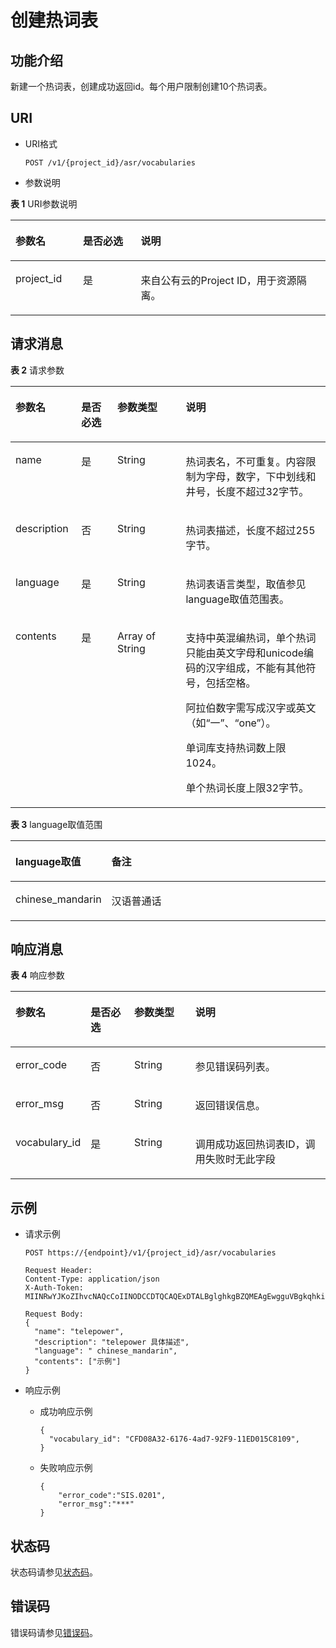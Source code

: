 # 创建热词表<a name="sis_03_0071"></a>

## 功能介绍<a name="zh-cn_topic_0145253487_section39529998"></a>

新建一个热词表，创建成功返回id。每个用户限制创建10个热词表。

## URI<a name="zh-cn_topic_0145253487_section20225667"></a>

-   URI格式

    ```
    POST /v1/{project_id}/asr/vocabularies
    ```

-   参数说明

**表 1**  URI参数说明

<a name="zh-cn_topic_0145253487_table29837517"></a>
<table><thead align="left"><tr id="zh-cn_topic_0145253487_row25322477"><th class="cellrowborder" valign="top" width="21.43%" id="mcps1.2.4.1.1"><p id="zh-cn_topic_0145253487_p37854785"><a name="zh-cn_topic_0145253487_p37854785"></a><a name="zh-cn_topic_0145253487_p37854785"></a>参数名</p>
</th>
<th class="cellrowborder" valign="top" width="18.37%" id="mcps1.2.4.1.2"><p id="zh-cn_topic_0145253487_p46338745"><a name="zh-cn_topic_0145253487_p46338745"></a><a name="zh-cn_topic_0145253487_p46338745"></a>是否必选</p>
</th>
<th class="cellrowborder" valign="top" width="60.199999999999996%" id="mcps1.2.4.1.3"><p id="zh-cn_topic_0145253487_p62450878"><a name="zh-cn_topic_0145253487_p62450878"></a><a name="zh-cn_topic_0145253487_p62450878"></a>说明</p>
</th>
</tr>
</thead>
<tbody><tr id="zh-cn_topic_0145253487_row25356343"><td class="cellrowborder" valign="top" width="21.43%" headers="mcps1.2.4.1.1 "><p id="zh-cn_topic_0145253487_p40597901"><a name="zh-cn_topic_0145253487_p40597901"></a><a name="zh-cn_topic_0145253487_p40597901"></a>project_id</p>
</td>
<td class="cellrowborder" valign="top" width="18.37%" headers="mcps1.2.4.1.2 "><p id="zh-cn_topic_0145253487_p95655"><a name="zh-cn_topic_0145253487_p95655"></a><a name="zh-cn_topic_0145253487_p95655"></a>是</p>
</td>
<td class="cellrowborder" valign="top" width="60.199999999999996%" headers="mcps1.2.4.1.3 "><p id="zh-cn_topic_0145253487_p7748077"><a name="zh-cn_topic_0145253487_p7748077"></a><a name="zh-cn_topic_0145253487_p7748077"></a>来自公有云的Project ID，用于资源隔离。</p>
</td>
</tr>
</tbody>
</table>

## 请求消息<a name="section16588182815194"></a>

**表 2**  请求参数

<a name="zh-cn_topic_0145253487_table23614537"></a>
<table><thead align="left"><tr id="zh-cn_topic_0145253487_row37888824"><th class="cellrowborder" valign="top" width="20.89208920892089%" id="mcps1.2.5.1.1"><p id="zh-cn_topic_0145253487_p49095903"><a name="zh-cn_topic_0145253487_p49095903"></a><a name="zh-cn_topic_0145253487_p49095903"></a>参数名</p>
</th>
<th class="cellrowborder" valign="top" width="11.461146114611461%" id="mcps1.2.5.1.2"><p id="zh-cn_topic_0145253487_p62783822"><a name="zh-cn_topic_0145253487_p62783822"></a><a name="zh-cn_topic_0145253487_p62783822"></a>是否必选</p>
</th>
<th class="cellrowborder" valign="top" width="21.702170217021703%" id="mcps1.2.5.1.3"><p id="zh-cn_topic_0145253487_p52324839"><a name="zh-cn_topic_0145253487_p52324839"></a><a name="zh-cn_topic_0145253487_p52324839"></a>参数类型</p>
</th>
<th class="cellrowborder" valign="top" width="45.944594459445945%" id="mcps1.2.5.1.4"><p id="zh-cn_topic_0145253487_p10453536"><a name="zh-cn_topic_0145253487_p10453536"></a><a name="zh-cn_topic_0145253487_p10453536"></a>说明</p>
</th>
</tr>
</thead>
<tbody><tr id="zh-cn_topic_0145253487_row41430049"><td class="cellrowborder" valign="top" width="20.89208920892089%" headers="mcps1.2.5.1.1 "><p id="p17547114141917"><a name="p17547114141917"></a><a name="p17547114141917"></a>name</p>
</td>
<td class="cellrowborder" valign="top" width="11.461146114611461%" headers="mcps1.2.5.1.2 "><p id="zh-cn_topic_0145253487_p13923816"><a name="zh-cn_topic_0145253487_p13923816"></a><a name="zh-cn_topic_0145253487_p13923816"></a>是</p>
</td>
<td class="cellrowborder" valign="top" width="21.702170217021703%" headers="mcps1.2.5.1.3 "><p id="zh-cn_topic_0145253487_p54087324"><a name="zh-cn_topic_0145253487_p54087324"></a><a name="zh-cn_topic_0145253487_p54087324"></a>String</p>
</td>
<td class="cellrowborder" valign="top" width="45.944594459445945%" headers="mcps1.2.5.1.4 "><p id="zh-cn_topic_0145253487_p18997087"><a name="zh-cn_topic_0145253487_p18997087"></a><a name="zh-cn_topic_0145253487_p18997087"></a>热词表名，不可重复。内容限制为字母，数字，下中划线和井号，长度不超过32字节。</p>
</td>
</tr>
<tr id="zh-cn_topic_0145253487_row36756063"><td class="cellrowborder" valign="top" width="20.89208920892089%" headers="mcps1.2.5.1.1 "><p id="p16465119112017"><a name="p16465119112017"></a><a name="p16465119112017"></a>description</p>
</td>
<td class="cellrowborder" valign="top" width="11.461146114611461%" headers="mcps1.2.5.1.2 "><p id="zh-cn_topic_0145253487_p33713428"><a name="zh-cn_topic_0145253487_p33713428"></a><a name="zh-cn_topic_0145253487_p33713428"></a>否</p>
</td>
<td class="cellrowborder" valign="top" width="21.702170217021703%" headers="mcps1.2.5.1.3 "><p id="zh-cn_topic_0145253487_p46433113"><a name="zh-cn_topic_0145253487_p46433113"></a><a name="zh-cn_topic_0145253487_p46433113"></a>String</p>
</td>
<td class="cellrowborder" valign="top" width="45.944594459445945%" headers="mcps1.2.5.1.4 "><p id="zh-cn_topic_0145253487_p2985786"><a name="zh-cn_topic_0145253487_p2985786"></a><a name="zh-cn_topic_0145253487_p2985786"></a>热词表描述，长度不超过255字节。</p>
</td>
</tr>
<tr id="zh-cn_topic_0145253487_row26872081"><td class="cellrowborder" valign="top" width="20.89208920892089%" headers="mcps1.2.5.1.1 "><p id="zh-cn_topic_0145253487_p29154985"><a name="zh-cn_topic_0145253487_p29154985"></a><a name="zh-cn_topic_0145253487_p29154985"></a>language</p>
</td>
<td class="cellrowborder" valign="top" width="11.461146114611461%" headers="mcps1.2.5.1.2 "><p id="zh-cn_topic_0145253487_p25596145"><a name="zh-cn_topic_0145253487_p25596145"></a><a name="zh-cn_topic_0145253487_p25596145"></a>是</p>
</td>
<td class="cellrowborder" valign="top" width="21.702170217021703%" headers="mcps1.2.5.1.3 "><p id="zh-cn_topic_0145253487_p60021874"><a name="zh-cn_topic_0145253487_p60021874"></a><a name="zh-cn_topic_0145253487_p60021874"></a>String</p>
</td>
<td class="cellrowborder" valign="top" width="45.944594459445945%" headers="mcps1.2.5.1.4 "><p id="zh-cn_topic_0145253487_p0618165031312"><a name="zh-cn_topic_0145253487_p0618165031312"></a><a name="zh-cn_topic_0145253487_p0618165031312"></a>热词表语言类型，取值参见language取值范围表。</p>
</td>
</tr>
<tr id="zh-cn_topic_0145253487_row967195"><td class="cellrowborder" valign="top" width="20.89208920892089%" headers="mcps1.2.5.1.1 "><p id="zh-cn_topic_0145253487_p11233956"><a name="zh-cn_topic_0145253487_p11233956"></a><a name="zh-cn_topic_0145253487_p11233956"></a>contents</p>
</td>
<td class="cellrowborder" valign="top" width="11.461146114611461%" headers="mcps1.2.5.1.2 "><p id="zh-cn_topic_0145253487_p20455732"><a name="zh-cn_topic_0145253487_p20455732"></a><a name="zh-cn_topic_0145253487_p20455732"></a>是</p>
</td>
<td class="cellrowborder" valign="top" width="21.702170217021703%" headers="mcps1.2.5.1.3 "><p id="zh-cn_topic_0145253487_p46301578"><a name="zh-cn_topic_0145253487_p46301578"></a><a name="zh-cn_topic_0145253487_p46301578"></a>Array of String</p>
</td>
<td class="cellrowborder" valign="top" width="45.944594459445945%" headers="mcps1.2.5.1.4 "><p id="p20389192518258"><a name="p20389192518258"></a><a name="p20389192518258"></a>支持中英混编热词，单个热词只能由英文字母和unicode编码的汉字组成，不能有其他符号，包括空格。</p>
<p id="p11389925182517"><a name="p11389925182517"></a><a name="p11389925182517"></a>阿拉伯数字需写成汉字或英文（如“一”、“one”）。</p>
<p id="p11389122511254"><a name="p11389122511254"></a><a name="p11389122511254"></a>单词库支持热词数上限1024。</p>
<p id="p238911259259"><a name="p238911259259"></a><a name="p238911259259"></a>单个热词长度上限32字节。</p>
</td>
</tr>
</tbody>
</table>

**表 3**  language取值范围

<a name="zh-cn_topic_0145253487_table10224419"></a>
<table><thead align="left"><tr id="zh-cn_topic_0145253487_row5381957"><th class="cellrowborder" valign="top" width="30.3%" id="mcps1.2.3.1.1"><p id="zh-cn_topic_0145253487_p33285334"><a name="zh-cn_topic_0145253487_p33285334"></a><a name="zh-cn_topic_0145253487_p33285334"></a>language取值</p>
</th>
<th class="cellrowborder" valign="top" width="69.69999999999999%" id="mcps1.2.3.1.2"><p id="zh-cn_topic_0145253487_p12835698"><a name="zh-cn_topic_0145253487_p12835698"></a><a name="zh-cn_topic_0145253487_p12835698"></a>备注</p>
</th>
</tr>
</thead>
<tbody><tr id="zh-cn_topic_0145253487_row33058637"><td class="cellrowborder" valign="top" width="30.3%" headers="mcps1.2.3.1.1 "><p id="zh-cn_topic_0145253487_p60503953"><a name="zh-cn_topic_0145253487_p60503953"></a><a name="zh-cn_topic_0145253487_p60503953"></a>chinese_mandarin</p>
</td>
<td class="cellrowborder" valign="top" width="69.69999999999999%" headers="mcps1.2.3.1.2 "><p id="zh-cn_topic_0145253487_p1873124"><a name="zh-cn_topic_0145253487_p1873124"></a><a name="zh-cn_topic_0145253487_p1873124"></a>汉语普通话</p>
</td>
</tr>
</tbody>
</table>

## 响应消息<a name="zh-cn_topic_0145253487_section27666343"></a>

**表 4**  响应参数

<a name="zh-cn_topic_0145253487_d0e3729"></a>
<table><thead align="left"><tr id="zh-cn_topic_0145253487_row60901406"><th class="cellrowborder" valign="top" width="20.34796520347965%" id="mcps1.2.5.1.1"><p id="zh-cn_topic_0145253487_p34066842"><a name="zh-cn_topic_0145253487_p34066842"></a><a name="zh-cn_topic_0145253487_p34066842"></a>参数名</p>
</th>
<th class="cellrowborder" valign="top" width="14.418558144185582%" id="mcps1.2.5.1.2"><p id="zh-cn_topic_0145253487_p40033254"><a name="zh-cn_topic_0145253487_p40033254"></a><a name="zh-cn_topic_0145253487_p40033254"></a>是否必选</p>
</th>
<th class="cellrowborder" valign="top" width="19.88801119888011%" id="mcps1.2.5.1.3"><p id="zh-cn_topic_0145253487_p21468167"><a name="zh-cn_topic_0145253487_p21468167"></a><a name="zh-cn_topic_0145253487_p21468167"></a>参数类型</p>
</th>
<th class="cellrowborder" valign="top" width="45.34546545345466%" id="mcps1.2.5.1.4"><p id="zh-cn_topic_0145253487_p61200005"><a name="zh-cn_topic_0145253487_p61200005"></a><a name="zh-cn_topic_0145253487_p61200005"></a>说明</p>
</th>
</tr>
</thead>
<tbody><tr id="zh-cn_topic_0145253487_row58253383"><td class="cellrowborder" valign="top" width="20.34796520347965%" headers="mcps1.2.5.1.1 "><p id="zh-cn_topic_0145253487_p20903606"><a name="zh-cn_topic_0145253487_p20903606"></a><a name="zh-cn_topic_0145253487_p20903606"></a>error_code</p>
</td>
<td class="cellrowborder" valign="top" width="14.418558144185582%" headers="mcps1.2.5.1.2 "><p id="zh-cn_topic_0145253487_p45152697"><a name="zh-cn_topic_0145253487_p45152697"></a><a name="zh-cn_topic_0145253487_p45152697"></a>否</p>
</td>
<td class="cellrowborder" valign="top" width="19.88801119888011%" headers="mcps1.2.5.1.3 "><p id="zh-cn_topic_0145253487_p33489821"><a name="zh-cn_topic_0145253487_p33489821"></a><a name="zh-cn_topic_0145253487_p33489821"></a>String</p>
</td>
<td class="cellrowborder" valign="top" width="45.34546545345466%" headers="mcps1.2.5.1.4 "><p id="zh-cn_topic_0145253487_p28320974"><a name="zh-cn_topic_0145253487_p28320974"></a><a name="zh-cn_topic_0145253487_p28320974"></a>参见错误码列表。</p>
</td>
</tr>
<tr id="zh-cn_topic_0145253487_row53562174"><td class="cellrowborder" valign="top" width="20.34796520347965%" headers="mcps1.2.5.1.1 "><p id="zh-cn_topic_0145253487_p43568844"><a name="zh-cn_topic_0145253487_p43568844"></a><a name="zh-cn_topic_0145253487_p43568844"></a>error_msg</p>
</td>
<td class="cellrowborder" valign="top" width="14.418558144185582%" headers="mcps1.2.5.1.2 "><p id="zh-cn_topic_0145253487_p38540179"><a name="zh-cn_topic_0145253487_p38540179"></a><a name="zh-cn_topic_0145253487_p38540179"></a>否</p>
</td>
<td class="cellrowborder" valign="top" width="19.88801119888011%" headers="mcps1.2.5.1.3 "><p id="zh-cn_topic_0145253487_p34746779"><a name="zh-cn_topic_0145253487_p34746779"></a><a name="zh-cn_topic_0145253487_p34746779"></a>String</p>
</td>
<td class="cellrowborder" valign="top" width="45.34546545345466%" headers="mcps1.2.5.1.4 "><p id="zh-cn_topic_0145253487_p63025691"><a name="zh-cn_topic_0145253487_p63025691"></a><a name="zh-cn_topic_0145253487_p63025691"></a>返回错误信息。</p>
</td>
</tr>
<tr id="zh-cn_topic_0145253487_row30360312"><td class="cellrowborder" valign="top" width="20.34796520347965%" headers="mcps1.2.5.1.1 "><p id="p113081419183018"><a name="p113081419183018"></a><a name="p113081419183018"></a>vocabulary_id</p>
</td>
<td class="cellrowborder" valign="top" width="14.418558144185582%" headers="mcps1.2.5.1.2 "><p id="zh-cn_topic_0145253487_p66209150"><a name="zh-cn_topic_0145253487_p66209150"></a><a name="zh-cn_topic_0145253487_p66209150"></a>是</p>
</td>
<td class="cellrowborder" valign="top" width="19.88801119888011%" headers="mcps1.2.5.1.3 "><p id="zh-cn_topic_0145253487_p61340932"><a name="zh-cn_topic_0145253487_p61340932"></a><a name="zh-cn_topic_0145253487_p61340932"></a>String</p>
</td>
<td class="cellrowborder" valign="top" width="45.34546545345466%" headers="mcps1.2.5.1.4 "><p id="zh-cn_topic_0145253487_p2559566"><a name="zh-cn_topic_0145253487_p2559566"></a><a name="zh-cn_topic_0145253487_p2559566"></a>调用成功返回热词表ID，调用失败时无此字段</p>
</td>
</tr>
</tbody>
</table>

## 示例<a name="zh-cn_topic_0145253487_section47670495"></a>

-   请求示例

    ```
    POST https://{endpoint}/v1/{project_id}/asr/vocabularies
    
    Request Header:
    Content-Type: application/json
    X-Auth-Token: MIINRwYJKoZIhvcNAQcCoIINODCCDTQCAQExDTALBglghkgBZQMEAgEwgguVBgkqhkiG...   
    
    Request Body:
    { 
      "name": "telepower",
      "description": "telepower 具体描述",
      "language": " chinese_mandarin", 
      "contents": ["示例"]
    } 
    
    ```

-   响应示例
    -   成功响应示例

        ```
        { 
          "vocabulary_id": "CFD08A32-6176-4ad7-92F9-11ED015C8109", 
        } 
        
        ```

    -   失败响应示例

        ```
        { 
            "error_code":"SIS.0201", 
            "error_msg":"***" 
        }
        ```



## 状态码<a name="section102191633184410"></a>

状态码请参见[状态码](状态码.md)。

## 错误码<a name="section040463810442"></a>

错误码请参见[错误码](错误码.md)。

